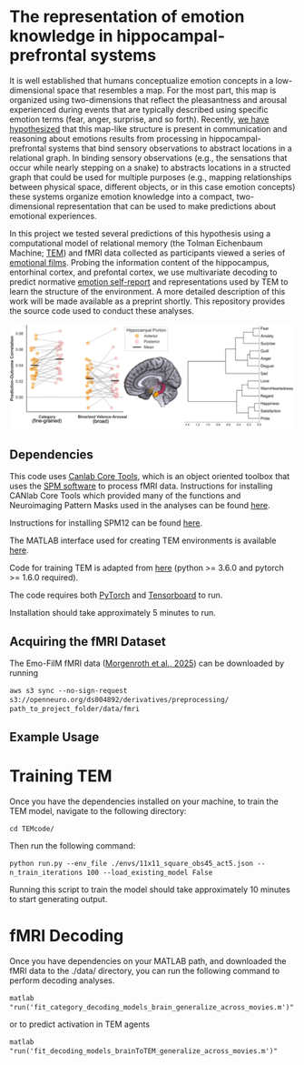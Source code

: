 # The representation of emotion knowledge in hippocampal-prefrontal systems
It is well established that humans conceptualize emotion concepts in a low-dimensional space that resembles a map. For the most part, this map is organized using two-dimensions that reflect the pleasantness and arousal experienced during events that are typically described using specific emotion terms (fear, anger, surprise, and so forth). Recently, [we have hypothesized](https://www.sciencedirect.com/science/article/pii/S0149763425000892) that this map-like structure is present in communication and reasoning about emotions results from  processing in hippocampal-prefrontal systems that bind sensory observations to abstract locations in a relational graph. In binding sensory observations (e.g., the sensations that occur while nearly stepping on a snake) to abstracts locations in a structed graph that could be used for multiple purposes (e.g., mapping relationships between physical space, different objects, or in this case emotion concepts) these systems organize emotion knowledge into a compact, two-dimensional representation that can be used to make predictions about emotional experiences. 

In this project we tested several predictions of this hypothesis using a computational model of relational memory (the Tolman Eichenbaum Machine; [TEM](https://www.sciencedirect.com/science/article/pii/S009286742031388X)) and fMRI data collected as participants viewed a series of [emotional films](https://www.nature.com/articles/s41597-025-04803-5). Probing the information content of the hippocampus, entorhinal cortex, and prefontal cortex, we use multivariate decoding to predict normative [emotion self-report](https://openneuro.org/datasets/ds004872/versions/1.0.3) and representations used by TEM to learn the structure of the environment. A more detailed description of this work will be made available as a preprint shortly. This repository provides the source code used to conduct these analyses.

<p align="center">
<img src="https://github.com/ecco-laboratory/EmotionConceptRepresentation/blob/master/images/EmotionConceptMapping.png" width="800">
</p>



## Dependencies 
This code uses [Canlab Core Tools](https://github.com/canlab/CanlabCore/tree/master), which is an object oriented toolbox that uses the [SPM software](https://www.fil.ion.ucl.ac.uk/spm/) to process fMRI data. Instructions for installing CANlab Core Tools which provided many of the functions and Neuroimaging Pattern Masks used in the analyses can be found [here](https://canlab.github.io/_pages/canlab_help_1_installing_tools/canlab_help_1_installing_tools.html).

Instructions for installing SPM12 can be found [here](https://www.fil.ion.ucl.ac.uk/spm/software/spm12/).

The MATLAB interface used for creating TEM environments is available [here](https://github.com/jbakermans/WorldBuilder).

Code for training TEM is adapted from [here](https://github.com/jbakermans/torch_tem) (python >= 3.6.0 and pytorch >= 1.6.0 required).

The code requires both [PyTorch](https://pytorch.org/) and [Tensorboard](https://www.tensorflow.org/tensorboard) to run. 

Installation should take approximately 5 minutes to run.

## Acquiring the fMRI Dataset
The Emo-FilM fMRI data ([Morgenroth et al., 2025](https://www.nature.com/articles/s41597-025-04803-5)) can be downloaded by running
<pre><code>aws s3 sync --no-sign-request s3://openneuro.org/ds004892/derivatives/preprocessing/ path_to_project_folder/data/fmri</code></pre>

## Example Usage

# Training TEM
Once you have the dependencies installed on your machine, to train the TEM model, navigate to the following directory:
<pre><code>cd TEMcode/</code></pre> 

Then run the following command:
<pre><code>python run.py --env_file ./envs/11x11_square_obs45_act5.json --n_train_iterations 100 --load_existing_model False</code></pre>

Running this script to train the model should take approximately 10 minutes to start generating output.

# fMRI Decoding

Once you have dependencies on your MATLAB path, and downloaded the fMRI data to the ./data/ directory, you can run the following command to perform decoding analyses.

<pre><code>matlab "run('fit_category_decoding_models_brain_generalize_across_movies.m')"</code></pre>

or to predict activation in TEM agents

<pre><code>matlab "run('fit_decoding_models_brainToTEM_generalize_across_movies.m')"</code></pre>
